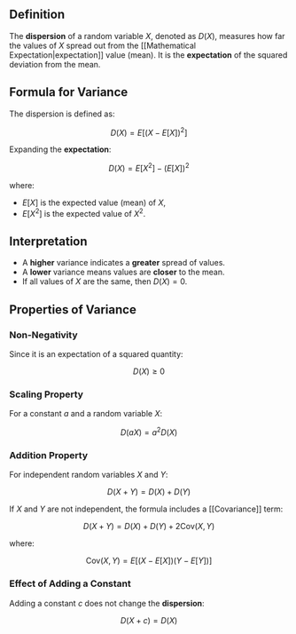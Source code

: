 ## Definition  

The **dispersion** of a random variable $X$, denoted as $D(X)$, measures how far the values of $X$ spread out from the [[Mathematical Expectation|expectation]] value (mean). It is the **expectation** of the squared deviation from the mean.

## Formula for Variance  

The dispersion is defined as:

$$
D(X) = E[(X - E[X])^2]
$$

Expanding the **expectation**:

$$
D(X) = E[X^2] - (E[X])^2
$$

where:  
- $E[X]$ is the expected value (mean) of $X$,  
- $E[X^2]$ is the expected value of $X^2$.  

## Interpretation  

- A **higher** variance indicates a **greater** spread of values.
- A **lower** variance means values are **closer** to the mean.
- If all values of $X$ are the same, then $D(X) = 0$.

## Properties of Variance  

### Non-Negativity  

Since it is an expectation of a squared quantity:

$$
D(X) \geq 0
$$

### Scaling Property  

For a constant $a$ and a random variable $X$:

$$
D(aX) = a^2 D(X)
$$

### Addition Property  

For independent random variables $X$ and $Y$:

$$
D(X + Y) = D(X) + D(Y)
$$

If $X$ and $Y$ are not independent, the formula includes a [[Covariance]] term:

$$
D(X + Y) = D(X) + D(Y) + 2 \text{Cov}(X, Y)
$$

where:

$$
\text{Cov}(X, Y) = E[(X - E[X])(Y - E[Y])]
$$

### Effect of Adding a Constant  

Adding a constant $c$ does not change the **dispersion**:

$$
D(X + c) = D(X)
$$

